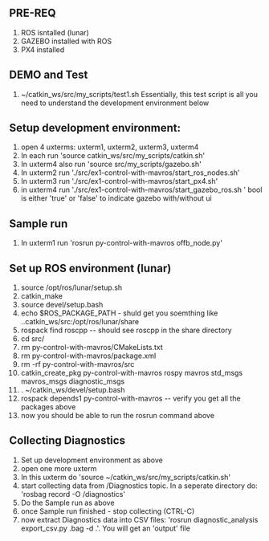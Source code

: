 
## PRE-REQ
1. ROS isntalled (lunar)
2. GAZEBO installed with ROS
3. PX4 installed
 
## DEMO and Test 
1. ~/catkin_ws/src/my_scripts/test1.sh
Essentially, this test script is all you need to understand the development environment below 
## Setup development environment:
1. open 4 uxterms: uxterm1, uxterm2, uxterm3, uxterm4  
2. In each run 'source catkin_ws/src/my_scripts/catkin.sh'
3. In uxterm4 also run  'source src/my_scripts/gazebo.sh'
4. In uxterm2 run './src/ex1-control-with-mavros/start_ros_nodes.sh'
5. In uxterm3 run './src/ex1-control-with-mavros/start_px4.sh'
6. in uxterm4 run './src/ex1-control-with-mavros/start_gazebo_ros.sh <bool>' bool is either 'true' or 'false' to indicate gazebo with/without ui

## Sample run 
1. In uxterm1 run 'rosrun py-control-with-mavros offb_node.py'

## Set up ROS environment (lunar)
1. source /opt/ros/lunar/setup.sh
2. catkin_make  
3. source devel/setup.bash
4. echo $ROS_PACKAGE_PATH - shuld get you soemthing like ..catkin_ws/src:/opt/ros/lunar/share 
5. rospack find roscpp -- should see roscpp in the share directory
6. cd src/
7. rm py-control-with-mavros/CMakeLists.txt 
8. rm py-control-with-mavros/package.xml 
9. rm -rf py-control-with-mavros/src
10. catkin_create_pkg py-control-with-mavros rospy mavros std_msgs mavros_msgs diagnostic_msgs
11. . ~/catkin_ws/devel/setup.bash
12. rospack depends1 py-control-with-mavros -- verify you get all the packages above
13. now you should be able to run the rosrun command above

## Collecting Diagnostics  
1. Set up development environment as above 
2. open one more uxterm 
3. In this uxterm do 'source ~/catkin_ws/src/my_scripts/catkin.sh' 
4. start collecting data from /Diagnostics topic. In a seperate directory do: 'rosbag record -O <bag filename> /diagnostics'
5. Do the  Sample run as above 
6. once Sample run finished - stop collecting (CTRL-C)
7. now extract Diagnostics data into CSV files: 'rosrun diagnostic_analysis export_csv.py <bag filename>.bag -d .'. You will get an 'output' file   
